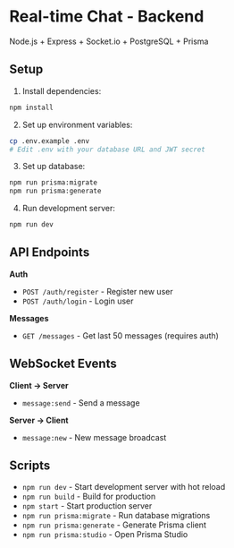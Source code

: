 # Real-time Chat - Backend

Node.js + Express + Socket.io + PostgreSQL + Prisma

## Setup

1. Install dependencies:
```bash
npm install
```

2. Set up environment variables:
```bash
cp .env.example .env
# Edit .env with your database URL and JWT secret
```

3. Set up database:
```bash
npm run prisma:migrate
npm run prisma:generate
```

4. Run development server:
```bash
npm run dev
```

## API Endpoints

**Auth**
- `POST /auth/register` - Register new user
- `POST /auth/login` - Login user

**Messages**
- `GET /messages` - Get last 50 messages (requires auth)

## WebSocket Events

**Client → Server**
- `message:send` - Send a message

**Server → Client**
- `message:new` - New message broadcast

## Scripts

- `npm run dev` - Start development server with hot reload
- `npm run build` - Build for production
- `npm start` - Start production server
- `npm run prisma:migrate` - Run database migrations
- `npm run prisma:generate` - Generate Prisma client
- `npm run prisma:studio` - Open Prisma Studio
